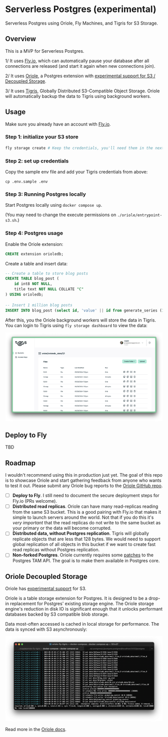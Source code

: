 # Serverless Postgres (experimental)

Serverless Postgres using Oriole, Fly Machines, and Tigris for S3 Storage.

## Overview

This is a MVP for Serverless Postgres. 

1/ It uses [Fly.io](https://fly.io), which can automatically pause your database after all connections are released (and start it again when new connections join).

2/ It uses [Oriole](https://www.orioledb.com), a Postgres extension with [experimental support for S3 / Decoupled Storage](https://www.orioledb.com/docs/usage/decoupled-storage).

3/ It uses [Tigris](https://www.tigrisdata.com/), Globally Distributed S3-Compatible Object Storage. Oriole will automatically backup the data to Tigris using background workers.


## Usage

Make sure you already have an account with [Fly.io](https://fly.io).

### Step 1: initialize your S3 store 

```bash
fly storage create # Keep the credentials, you'll need them in the next step
```

### Step 2: set up credentials

Copy the sample env file and add your Tigris credentials from above:

```
cp .env.sample .env
```

### Step 3: Running Postgres locally

Start Postgres locally using `docker compose up`. 

(You may need to change the execute permissions on `./oriole/entrypoint-s3.sh`.)

### Step 4: Postgres usage

Enable the Oriole extension:

```sql
CREATE extension orioledb;
```

Create a table and insert data:

```sql
-- Create a table to store blog posts
CREATE TABLE blog_post (
    id int8 NOT NULL,
    title text NOT NULL COLLATE "C"
) USING orioledb;

-- Insert 1 million blog posts
INSERT INTO blog_post (select id, 'value' || id from generate_series (1,1000000) id);
```

After this, you the Oriole background workers will store the data in Tigris. You can login to Tigris using `fly storage dashboard` to view the data:

![Serverless Postgres](./docs/tigris-data.png)

## Deploy to Fly

TBD

## Roadmap

I wouldn't recommend using this in production just yet. The goal of this repo is to showcase Oriole and start gathering feedback from anyone who wants to test it out. Please submit any Oriole bug reports to the [Oriole GitHub repo](https://github.com/orioledb/orioledb).

- [ ] **Deploy to Fly**. I still need to document the secure deployment steps for Fly.io (PRs welcome).
- [ ] **Distributed read replicas**. Oriole can have many read-replicas reading from the same S3 bucket. This is a good pairing with Fly.io that makes it simple to launch servers around the world. Not that if you do this it's _very important_ that the read replicas do not write to the same bucket as your primary or the data will become corrupted.
- [ ] **Distributed data, without Postgres replication**. Tigris will globally replicate objects that are less that 128 bytes. We would need to support global replication of all objects in this bucket if we want to create fast read replicas without Postgres replication.
- [ ] **Non-forked Postgres**. Oriole currently requires some [patches](https://www.orioledb.com/docs#patch-set) to the Postgres TAM API. The goal is to make them available in Postgres core.

## Oriole Decoupled Storage

Oriole has [experimental support](https://www.orioledb.com/docs/usage/decoupled-storage) for S3. 

Oriole is a table storage extension for Postgres. It is designed to be a drop-in replacement for Postgres' existing storage engine. The Oriole storage engine's reduction in disk IO is significant enough that it unlocks performant databases backed by S3 compatible blob storage.

Data most-often accessed is cached in local storage for performance. The data is synced with S3 asynchronously:

![S3 Workers](./docs/oriole-logs.png)

Read more in the [Oriole docs](https://www.orioledb.com/docs/usage/decoupled-storage).